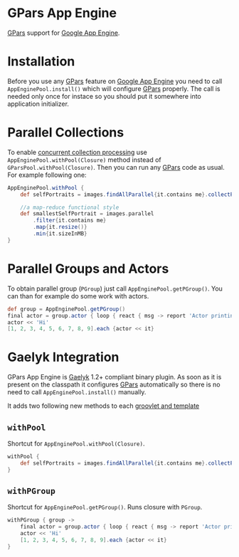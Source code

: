 GPars App Engine
================

[GPars](http://gpars.codehaus.org/) support for [Google App Engine](https://developers.google.com/appengine/).

# Installation

Before you use any [GPars](http://gpars.codehaus.org/) feature on [Google App Engine](https://developers.google.com/appengine/) 
you need to call `AppEnginePool.install()` which will configure [GPars](http://gpars.codehaus.org/) properly.
The call is needed only once for instace so you should put it somewhere into application initializer.


# Parallel Collections

To enable [concurrent collection processing](http://gpars.codehaus.org/Parallelizer) 
use `AppEnginePool.withPool(Closure)` method instead of `GParsPool.withPool(Closure)`.
Then you can run any [GPars](http://gpars.codehaus.org/) code as usual. For example following one:

```groovy
AppEnginePool.withPool {
    def selfPortraits = images.findAllParallel{it.contains me}.collectParallel {it.resize() }

    //a map-reduce functional style
    def smallestSelfPortrait = images.parallel
        .filter{it.contains me}
        .map{it.resize()}
        .min{it.sizeInMB}
}
```

# Parallel Groups and Actors

To obtain parallel group (`PGroup`) just call `AppEnginePool.getPGroup()`. You can than for example do some work with
actors.

```groovy
def group = AppEnginePool.getPGroup()
final actor = group.actor { loop { react { msg -> report 'Actor printing: ' + msg } } }
actor << 'Hi'
[1, 2, 3, 4, 5, 6, 7, 8, 9].each {actor << it}
```

# Gaelyk Integration

GPars App Engine is [Gaelyk](http://gaelyk.appengine.com) 1.2+ compliant binary plugin. As soon as it is present on the classpath it configures 
[GPars](http://gpars.codehaus.org/) automatically so there is no need to call `AppEnginePool.install()` manually.

It adds two following new methods to each [groovlet and template](http://gaelyk.appspot.com/tutorial/views-and-controllers)

## `withPool`

Shortcut for `AppEnginePool.withPool(Closure)`. 

```groovy
withPool {
    def selfPortraits = images.findAllParallel{it.contains me}.collectParallel {it.resize() }
}
```

## `withPGroup`

Shortcut for `AppEnginePool.getPGroup()`. Runs closure with `PGroup`. 

```groovy
withPGroup { group ->
    final actor = group.actor { loop { react { msg -> report 'Actor printing: ' + msg } } }
    actor << 'Hi'
    [1, 2, 3, 4, 5, 6, 7, 8, 9].each {actor << it}
}
```


